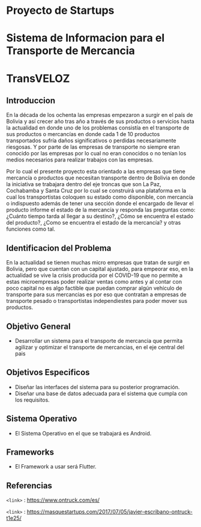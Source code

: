 # Proyecto de Startups

# Sistema de Informacion para el Transporte de Mercancia

# TransVELOZ

## Introduccion

En la década de los ochenta las empresas empezaron a surgir en el país de Bolivia y así crecer año tras año a través de sus productos o servicios hasta la actualidad en donde uno de los problemas consistía en el transporte de sus productos o mercancías en donde cada 1 de 10 productos transportados sufría daños significativos o perdidas necesariamente riesgosas. Y por parte de las empresas de transporte no siempre eran conocido por las empresas por lo cual no eran conocidos o no tenían los medios necesarios para realizar trabajos con las empresas. 

Por lo cual el presente proyecto esta orientado a las empresas que tiene mercancía o productos que necesitan transporte dentro de Bolivia en donde la iniciativa se trabajara dentro del eje troncas que son La Paz, Cochabamba y Santa Cruz por lo cual se construirá una plataforma en la cual los transportistas coloquen su estado como disponible, con mercancía o indispuesto además de tener una sección donde el encargado de llevar el producto informe el estado de la mercancía y responda las preguntas como: ¿Cuánto tiempo tarda al llegar a su destino?, ¿Cómo se encuentra el estado del producto?, ¿Como se encuentra el estado de la mercancía? y otras funciones como tal.

## Identificacion del Problema
En la actualidad se tienen muchas micro empresas que tratan de surgir en Bolivia, pero que cuentan con un capital ajustado, para empeorar eso, en la actualidad se vive la crisis producida por el COVID-19 que no permite a estas microempresas poder realizar ventas como antes y al contar con poco capital no es algo factible que puedan comprar algún vehículo de transporte para sus mercancias es por eso que contratan a empresas de transporte pesado o transportistas independiestes para poder mover sus productos.

## Objetivo General
 * Desarrollar un sistema para el transporte de mercancia que permita agilizar y optimizar el transporte de mercancias, en el eje central del pais 

## Objetivos Especificos
 * Diseñar las interfaces del sistema para su posterior programación.
 * Diseñar una base de datos adecuada para el sistema que cumpla con los requisitos.

## Sistema Operativo

 * El Sistema Operativo en el que se trabajará es Android.

## Frameworks

 * El Framework a usar será Flutter.

## Referencias

`<link>` : https://www.ontruck.com/es/

`<link>` : https://masquestartups.com/2017/07/05/javier-escribano-ontruck-t1e25/

 
